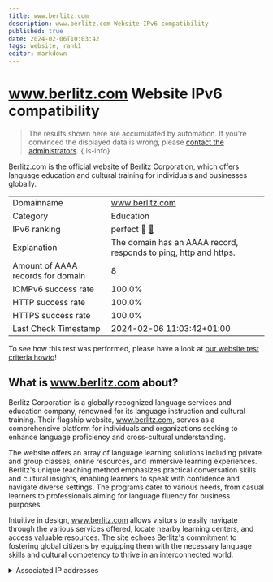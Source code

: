 ```yaml
---
title: www.berlitz.com
description: www.berlitz.com Website IPv6 compatibility
published: true
date: 2024-02-06T10:03:42
tags: website, rank1
editor: markdown
---
```


# www.berlitz.com Website IPv6 compatibility

> The results shown here are accumulated by automation. If you're convinced the displayed data is wrong, please [contact the administrators](/howto/chat). 
{.is-info}

Berlitz.com is the official website of Berlitz Corporation, which offers language education and cultural training for individuals and businesses globally.


|   |   |
| - | - |
| Domainname | www.berlitz.com
| Category | Education |
| IPv6 ranking | perfect :1st_place_medal: [🔗](/howto/ranking) |
| Explanation | The domain has an AAAA record, responds to ping, http and https. |
| Amount of AAAA records for domain | 8 |
| ICMPv6 success rate | 100.0%|
| HTTP success rate | 100.0% |
| HTTPS success rate | 100.0% |
| Last Check Timestamp | 2024-02-06 11:03:42+01:00 |

To see how this test was performed, please have a look at [our website test criteria howto](/howto/testcriteria/website)!


## What is www.berlitz.com about?
Berlitz Corporation is a globally recognized language services and education company, renowned for its language instruction and cultural training. Their flagship website, www.berlitz.com, serves as a comprehensive platform for individuals and organizations seeking to enhance language proficiency and cross-cultural understanding.

The website offers an array of language learning solutions including private and group classes, online resources, and immersive learning experiences. Berlitz's unique teaching method emphasizes practical conversation skills and cultural insights, enabling learners to speak with confidence and navigate diverse settings. The programs cater to various needs, from casual learners to professionals aiming for language fluency for business purposes.

Intuitive in design, www.berlitz.com allows visitors to easily navigate through the various services offered, locate nearby learning centers, and access valuable resources. The site echoes Berlitz's commitment to fostering global citizens by equipping them with the necessary language skills and cultural competency to thrive in an interconnected world.



<details>
<summary>Associated IP addresses</summary>

2600:9000:224a:bc00:9:504e:c680:93a1

2600:9000:224a:4e00:9:504e:c680:93a1

2600:9000:224a:e800:9:504e:c680:93a1

2600:9000:224a:a000:9:504e:c680:93a1

2600:9000:224a:5800:9:504e:c680:93a1

2600:9000:224a:a200:9:504e:c680:93a1

2600:9000:224a:d400:9:504e:c680:93a1

2600:9000:224a:ee00:9:504e:c680:93a1

</details>
